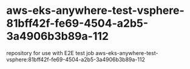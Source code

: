 # aws-eks-anywhere-test-vsphere-81bff42f-fe69-4504-a2b5-3a4906b3b89a-112
repository for use with E2E test job aws-eks-anywhere-test-vsphere:81bff42f-fe69-4504-a2b5-3a4906b3b89a-112
